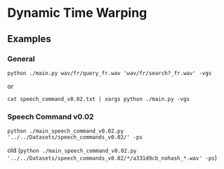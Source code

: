 # Dynamic Time Warping

## Examples

### General

`python ./main.py wav/fr/query_fr.wav 'wav/fr/search?_fr.wav' -vgs`

or

`cat speech_command_v0.02.txt | xargs python ./main.py -vgs`



### Speech Command v0.02

`python ./main_speech_command_v0.02.py '../../Datasets/speech_commands_v0.02/' -ps`

old (`python ./main_speech_command_v0.02.py '../../Datasets/speech_commands_v0.02/*/a331d9cb_nohash_*.wav' -ps`)
